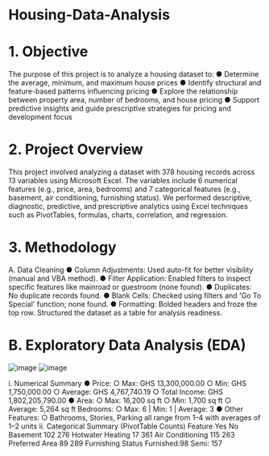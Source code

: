 # Housing-Data-Analysis

# 1. Objective
The purpose of this project is to analyze a housing dataset to:
● Determine the average, minimum, and maximum house prices
● Identify structural and feature-based patterns influencing pricing
● Explore the relationship between property area, number of bedrooms, and house pricing
● Support predictive insights and guide prescriptive strategies for pricing and development
focus

# 2. Project Overview
This project involved analyzing a dataset with 378 housing records across 13 variables using
Microsoft Excel. The variables include 6 numerical features (e.g., price, area, bedrooms) and 7
categorical features (e.g., basement, air conditioning, furnishing status). We performed
descriptive, diagnostic, predictive, and prescriptive analytics using Excel techniques such as
PivotTables, formulas, charts, correlation, and regression.

# 3. Methodology
A. Data Cleaning
● Column Adjustments: Used auto-fit for better visibility (manual and VBA method).
● Filter Application: Enabled filters to inspect specific features like mainroad or
guestroom (none found).
● Duplicates: No duplicate records found.
● Blank Cells: Checked using filters and 'Go To Special' function; none found.
● Formatting: Bolded headers and froze the top row. Structured the dataset as a table for
analysis readiness.

# B. Exploratory Data Analysis (EDA)

![image](https://github.com/user-attachments/assets/311223a7-2ddd-405f-8496-cfabbb8230fb)
![image](https://github.com/user-attachments/assets/c7c08326-fc10-4798-9890-c838778c0707)

i. Numerical Summary
● Price:
○ Max: GHS 13,300,000.00
○ Min: GHS 1,750,000.00
○ Average: GHS 4,767,740.19
○ Total Income: GHS 1,802,205,790.00
● Area:
○ Max: 16,200 sq ft
○ Min: 1,700 sq ft
○ Average: 5,264 sq ft
Bedrooms:
○ Max: 6 | Min: 1 | Average: 3
● Other Features:
○ Bathrooms, Stories, Parking all range from 1–4 with averages of 1–2 units
ii. Categorical Summary (PivotTable Counts)
Feature Yes No
Basement 102 276
Hotwater Heating 17 361
Air Conditioning 115 263
Preferred Area 89 289
Furnishing Status Furnished:98
Semi: 157
